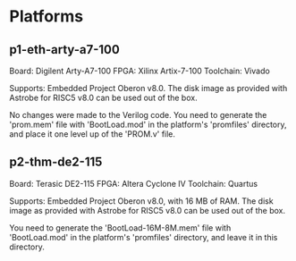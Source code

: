 # Platforms

## p1-eth-arty-a7-100

Board: Digilent Arty-A7-100
FPGA: Xilinx Artix-7-100
Toolchain: Vivado

Supports: Embedded Project Oberon v8.0.
The disk image as provided with Astrobe for RISC5 v8.0 can be used out of the box.

No changes were made to the Verilog code. You need to generate the 'prom.mem' file with 'BootLoad.mod' in the platform's 'promfiles' directory, and place it one level up of the 'PROM.v' file.


## p2-thm-de2-115

Board: Terasic DE2-115
FPGA: Altera Cyclone IV
Toolchain: Quartus

Supports: Embedded Project Oberon v8.0, with 16 MB of RAM.
The disk image as provided with Astrobe for RISC5 v8.0 can be used out of the box.

You need to generate the 'BootLoad-16M-8M.mem' file with 'BootLoad.mod' in the platform's 'promfiles' directory, and leave it in this directory.
